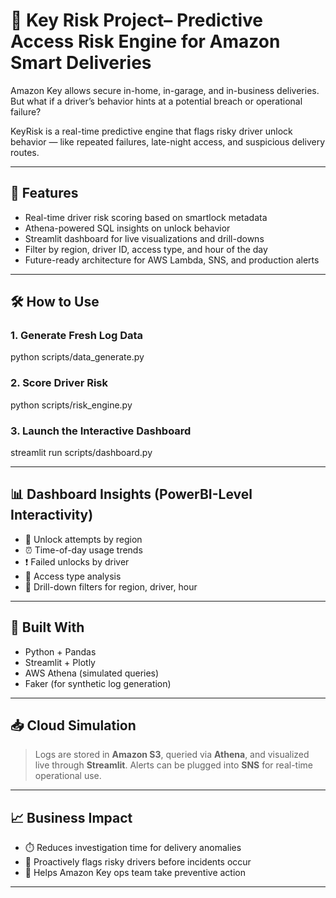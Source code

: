 # 🔐 Key Risk Project– Predictive Access Risk Engine for Amazon Smart Deliveries

Amazon Key allows secure in-home, in-garage, and in-business deliveries. But what if a driver’s behavior hints at a potential breach or operational failure?

KeyRisk is a real-time predictive engine that flags risky driver unlock behavior — like repeated failures, late-night access, and suspicious delivery routes.

---

## 🚀 Features
- Real-time driver risk scoring based on smartlock metadata
- Athena-powered SQL insights on unlock behavior
- Streamlit dashboard for live visualizations and drill-downs
- Filter by region, driver ID, access type, and hour of the day
- Future-ready architecture for AWS Lambda, SNS, and production alerts
---

## 🛠️ How to Use

### 1. Generate Fresh Log Data
python scripts/data_generate.py

### 2. Score Driver Risk
python scripts/risk_engine.py

### 3. Launch the Interactive Dashboard
streamlit run scripts/dashboard.py

---

## 📊 Dashboard Insights (PowerBI-Level Interactivity)
- 📍 Unlock attempts by region
- ⏰ Time-of-day usage trends
- ❗ Failed unlocks by driver
- 🔁 Access type analysis
- 🔎 Drill-down filters for region, driver, hour

---

## 🧠 Built With
- Python + Pandas
- Streamlit + Plotly
- AWS Athena (simulated queries)
- Faker (for synthetic log generation)

---

## 📥 Cloud Simulation
> Logs are stored in **Amazon S3**, queried via **Athena**, and visualized live through **Streamlit**. Alerts can be plugged into **SNS** for real-time operational use.

---

## 📈 Business Impact
- ⏱️ Reduces investigation time for delivery anomalies
- 🚨 Proactively flags risky drivers before incidents occur
- 🧠 Helps Amazon Key ops team take preventive action

---